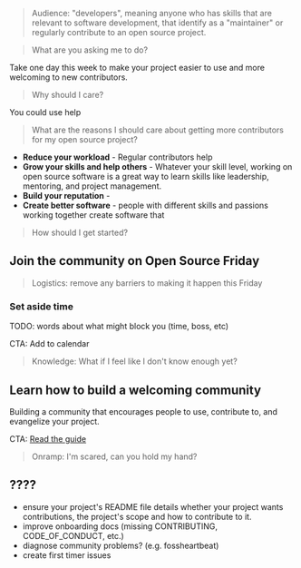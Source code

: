 > Audience: "developers", meaning anyone who has skills that are relevant to software development, that identify as a "maintainer" or regularly contribute to an open source project.

> What are you asking me to do?

Take one day this week to make your project easier to use and more welcoming to new contributors.

> Why should I care?

You could use help

> What are the reasons I should care about getting more contributors for my open source project?

- **Reduce your workload** - Regular contributors help
- **Grow your skills and help others** - Whatever your skill level, working on open source software is a great way to learn skills like leadership, mentoring, and project management.
- **Build your reputation** -
- **Create better software** - people with different skills and passions working together create software that

> How should I get started?

## Join the community on Open Source Friday

> Logistics: remove any barriers to making it happen this Friday

### Set aside time

TODO: words about what might block you (time, boss, etc)

CTA: Add to calendar

> Knowledge: What if I feel like I don't know enough yet?

## Learn how to build a welcoming community

Building a community that encourages people to use, contribute to, and evangelize your project.

CTA: [Read the guide](https://opensource.guide/building-community/)

> Onramp: I'm scared, can you hold my hand?

## ????

- ensure your project's README file details whether your project wants contributions, the project's scope and how to contribute to it.
- improve onboarding docs (missing CONTRIBUTING, CODE_OF_CONDUCT, etc.)
- diagnose community problems? (e.g. fossheartbeat)
- create first timer issues
